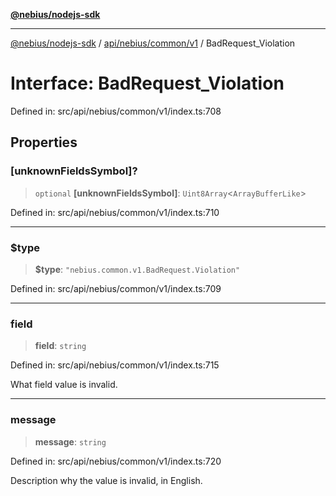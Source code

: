 [**@nebius/nodejs-sdk**](../../../../../README.md)

---

[@nebius/nodejs-sdk](../../../../../README.md) / [api/nebius/common/v1](../README.md) / BadRequest_Violation

# Interface: BadRequest_Violation

Defined in: src/api/nebius/common/v1/index.ts:708

## Properties

### \[unknownFieldsSymbol\]?

> `optional` **\[unknownFieldsSymbol\]**: `Uint8Array`\<`ArrayBufferLike`\>

Defined in: src/api/nebius/common/v1/index.ts:710

---

### $type

> **$type**: `"nebius.common.v1.BadRequest.Violation"`

Defined in: src/api/nebius/common/v1/index.ts:709

---

### field

> **field**: `string`

Defined in: src/api/nebius/common/v1/index.ts:715

What field value is invalid.

---

### message

> **message**: `string`

Defined in: src/api/nebius/common/v1/index.ts:720

Description why the value is invalid, in English.

